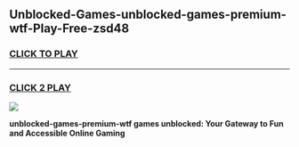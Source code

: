 
## Unblocked-Games-unblocked-games-premium-wtf-Play-Free-zsd48
<h3>
<a href="https://premium76.site?title=unblocked-games-premium-wtf&ref=21A">CLICK TO PLAY</a></h3>
<hr>

<h3>
<a href="https://premium76.site?title=unblocked-games-premium-wtf&ref=21A">CLICK 2 PLAY</a>
  
</h3>

<a href="https://premium76.site?title=unblocked-games-premium-wtf&ref=21A"><img src="https://clearcache.store/games.png"></a>


**unblocked-games-premium-wtf games unblocked: Your Gateway to Fun and Accessible Online Gaming**
